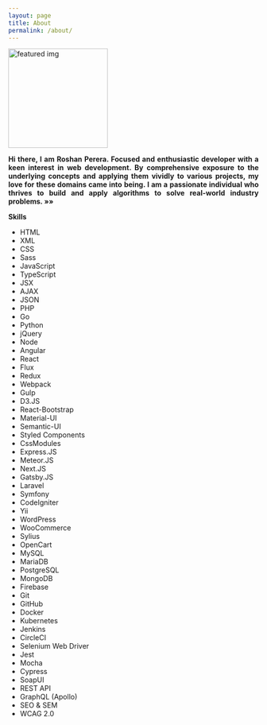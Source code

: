 ```yaml
---
layout: page
title: About
permalink: /about/
---
```

<main class="grid-container">
    <article class="featured">
        <div id="test" onmousedown='return false;' onselectstart='return false;'>
            <img class="center-block" src="https://avatars.githubusercontent.com/u/68834456?v=4" alt="featured img" width="200" height="200" role="img" />
        </div>
        <div style="text-align: justify;">   
            <div id="test" onmousedown='return false;' onselectstart='return false;'>
                <p><b>Hi there, I am Roshan Perera. Focused and enthusiastic developer with a keen interest in web development. By comprehensive exposure to the underlying concepts and applying them vividly to various projects, my love for these domains came into being. I am a passionate individual who thrives to build and apply algorithms to solve real-world industry problems.&nbsp;&raquo;&raquo;</b></p>
            </div>
        </div>
    </article>
</main>

<div class="skills">
    <p><b>Skills</b></p>
    <ul>
        <li>HTML</li>
        <li>XML</li>
        <li>CSS</li>
        <li>Sass</li>
        <li>JavaScript</li>
        <li>TypeScript</li>
        <li>JSX</li>
        <li>AJAX</li>
        <li>JSON</li>
        <li>PHP</li>
        <li>Go</li>
        <li>Python</li>
        <li>jQuery</li>
        <li>Node</li>
        <li>Angular</li>
        <li>React</li>
        <li>Flux</li>
        <li>Redux</li>
        <li>Webpack</li>
        <li>Gulp</li>
        <li>D3.JS</li>
        <li>React-Bootstrap</li>
        <li>Material-UI</li>
        <li>Semantic-UI</li>   
        <li>Styled Components</li>
        <li>CssModules</li>
        <li>Express.JS</li>
        <li>Meteor.JS</li>
        <li>Next.JS</li>
        <li>Gatsby.JS</li>
        <li>Laravel</li>
        <li>Symfony</li>
        <li>CodeIgniter</li>
        <li>Yii</li>
        <li>WordPress</li>
        <li>WooCommerce</li>
        <li>Sylius</li>
        <li>OpenCart</li>
        <li>MySQL</li>
        <li>MariaDB</li>
        <li>PostgreSQL</li>
        <li>MongoDB</li>
        <li>Firebase</li>
        <li>Git</li>
        <li>GitHub</li>
        <li>Docker</li>
        <li>Kubernetes</li>
        <li>Jenkins</li>
        <li>CircleCI</li>
        <li>Selenium Web Driver</li>
        <li>Jest</li>
        <li>Mocha</li>
        <li>Cypress</li>
        <li>SoapUI</li>
        <li>REST API</li>
        <li>GraphQL (Apollo)</li>
        <li>SEO & SEM</li>
        <li>WCAG 2.0</li>
    </ul>
</div>

<script src="/js/jquery.min.js"></script>
<link rel="stylesheet" type="text/css" href="/css/styles.css"/>